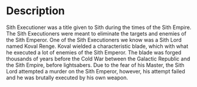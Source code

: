 # Description

Sith Executioner was a title given to Sith during the times of the Sith Empire.
The Sith Executioners were meant to eliminate the targets and enemies of the Sith Emperor.
One of the Sith Executioners we know was a Sith Lord named Koval Renge.
Koval wielded a characteristic blade, which with what he executed a lot of enemies of the Sith Emperor.
The blade was forged thousands of years before the Cold War between the Galactic Republic and the Sith Empire, before lightsabers.
Due to the fear of his Master, the Sith Lord attempted a murder on the Sith Emperor, however, his attempt failed and he was brutally executed by his own weapon.
